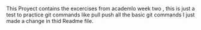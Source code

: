 This Proyect contains the excercises from academlo week two , this is just a test to practice git commands like pull push all the basic git commands
I just made a change in thid Readme file.
